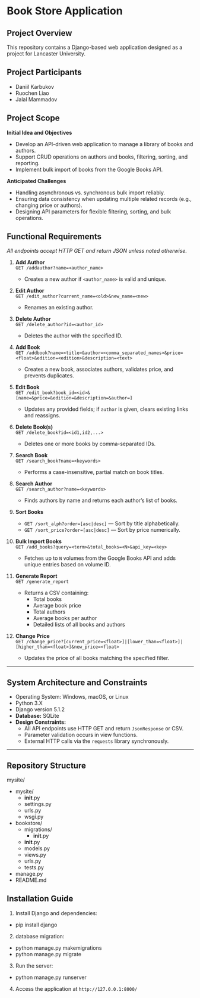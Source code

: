 # Book Store Application

## Project Overview

This repository contains a Django-based web application designed as a project for Lancaster University.

## Project Participants
* Daniil Karbukov
* Ruochen Liao
* Jalal Mammadov

## Project Scope

**Initial Idea and Objectives**

- Develop an API-driven web application to manage a library of books and authors.  
- Support CRUD operations on authors and books, filtering, sorting, and reporting.  
- Implement bulk import of books from the Google Books API.  

**Anticipated Challenges**

- Handling asynchronous vs. synchronous bulk import reliably.  
- Ensuring data consistency when updating multiple related records (e.g., changing price or authors).  
- Designing API parameters for flexible filtering, sorting, and bulk operations.  

## Functional Requirements

_All endpoints accept HTTP GET and return JSON unless noted otherwise._

1. **Add Author**  
   `GET /addauthor?name=<author_name>`  
   - Creates a new author if `<author_name>` is valid and unique.

2. **Edit Author**  
   `GET /edit_author?current_name=<old>&new_name=<new>`  
   - Renames an existing author.

3. **Delete Author**  
   `GET /delete_author?id=<author_id>`  
   - Deletes the author with the specified ID.

4. **Add Book**  
   `GET /addbook?name=<title>&author=<comma_separated_names>&price=<float>&edition=<edition>&description=<text>`  
   - Creates a new book, associates authors, validates price, and prevents duplicates.

5. **Edit Book**  
   `GET /edit_book?book_id=<id>&[name=&price=&edition=&description=&author=]`  
   - Updates any provided fields; if `author` is given, clears existing links and reassigns.

6. **Delete Book(s)**  
   `GET /delete_book?id=<id1,id2,...>`  
   - Deletes one or more books by comma-separated IDs.

7. **Search Book**  
   `GET /search_book?name=<keywords>`  
   - Performs a case-insensitive, partial match on book titles.

8. **Search Author**  
   `GET /search_author?name=<keywords>`  
   - Finds authors by name and returns each author’s list of books.

9. **Sort Books**  
   - `GET /sort_alph?order=[asc|desc]` — Sort by title alphabetically.  
   - `GET /sort_price?order=[asc|desc]` — Sort by price numerically.

10. **Bulk Import Books**  
    `GET /add_books?query=<term>&total_books=<N>&api_key=<key>`  
    - Fetches up to `N` volumes from the Google Books API and adds unique entries based on volume ID.

11. **Generate Report**  
    `GET /generate_report`  
    - Returns a CSV containing:  
      - Total books  
      - Average book price  
      - Total authors  
      - Average books per author  
      - Detailed lists of all books and authors  

12. **Change Price**  
    `GET /change_price?[current_price=<float>]|[lower_than=<float>]|[higher_than=<float>]&new_price=<float>`  
    - Updates the price of all books matching the specified filter.

---

## System Architecture and Constraints

- Operating System: Windows, macOS, or Linux
- Python 3.X
- Django version 5.1.2
- **Database:** SQLite 
- **Design Constraints:**  
  - All API endpoints use HTTP GET and return `JsonResponse` or CSV.  
  - Parameter validation occurs in view functions.  
  - External HTTP calls via the `requests` library synchronously.

---

## Repository Structure

mysite/
- mysite/
  - __init__.py
  - settings.py
  - urls.py
  - wsgi.py
- bookstore/
  - migrations/
    - __init__.py
  - __init__.py
  - models.py
  - views.py
  - urls.py
  - tests.py
- manage.py
- README.md

## Installation Guide 
1. Install Django and dependencies:

- pip install django
   
2. database migration:

- python manage.py makemigrations
- python manage.py migrate

3. Run the server:

- python manage.py runserver

4. Access the application at `http://127.0.0.1:8000/`















